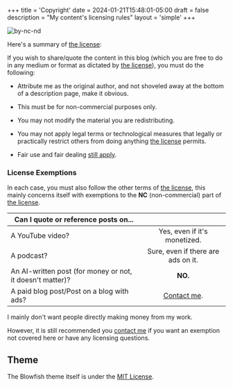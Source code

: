 +++
title = 'Copyright'
date = 2024-01-21T15:48:01-05:00
draft = false
description = "My content's licensing rules"
layout = 'simple'
+++

![by-nc-nd](by-nc-nd.png "My content is under [CC BY-NC-ND 4.0](https://creativecommons.org/licenses/by-nc-nd/4.0/deed.en).")

Here's a summary of [the license](https://creativecommons.org/licenses/by-nc-nd/4.0/deed.en):

If you wish to share/quote the content in this blog (which you are free to do in any medium or format as dictated by [the license](https://creativecommons.org/licenses/by-nc-nd/4.0/deed.en)), you must do the following:

- Attribute me as the original author, and not shoveled away at the bottom of a description page, make it obvious.

- This must be for non-commercial purposes only.

- You may not modify the material you are redistributing.

- You may not apply legal terms or technological measures that legally or practically restrict others from doing anything [the license](https://creativecommons.org/licenses/by-nc-nd/4.0/deed.en) permits.

- Fair use and fair dealing [still apply](https://creativecommons.org/faq/#do-creative-commons-licenses-affect-exceptions-and-limitations-to-copyright-such-as-fair-dealing-and-fair-use).  

### License Exemptions

In each case, you must also follow the other terms of [the license](https://creativecommons.org/licenses/by-nc-nd/4.0/deed.en), this mainly concerns itself with exemptions to the **NC** (non-commercial) part of [the license](https://creativecommons.org/licenses/by-nc-nd/4.0/deed.en).

| Can I quote or reference posts on...                      |                                    |
| --------------------------------------------------------- |:----------------------------------:|
| A YouTube video?                                          | Yes, even if it's monetized.       |
| A podcast?                                                | Sure, even if there are ads on it. |
| An AI-written post (for money or not, it doesn't matter)? | **NO.**                            |
| A paid blog post/Post on a blog with ads?                 | [Contact me](/socials).            |

I mainly don't want people directly making money from my work.

However, it is still recommended you [contact me](/socials) if you want an exemption not covered here or have any licensing questions.

## Theme

The Blowfish theme itself is under the [MIT License](https://github.com/nunocoracao/blowfish/blob/main/LICENSE).